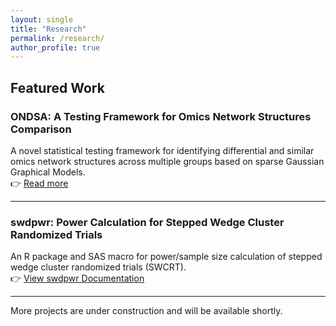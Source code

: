 ```yaml
---
layout: single
title: "Research"
permalink: /research/
author_profile: true
---
```


## Featured Work

### ONDSA: A Testing Framework for Omics Network Structures Comparison
A novel statistical testing framework for identifying differential and similar omics network structures across multiple groups based on sparse Gaussian Graphical Models.  
👉 [Read more](https://github.com/jiachenchen322/ONDSA)

---

### swdpwr: Power Calculation for Stepped Wedge Cluster Randomized Trials
An R package and SAS macro for power/sample size calculation of stepped wedge cluster randomized trials (SWCRT).  
👉 [View swdpwr Documentation](https://jiachenchen322.github.io/swdpwr_r_manual/)

---

More projects are under construction and will be available shortly.
